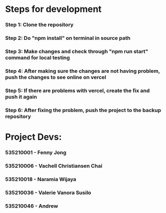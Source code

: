 # Steps for development

### Step 1: Clone the repository

### Step 2: Do "npm install" on terminal in source path

### Step 3: Make changes and check through "npm run start" command for local testing

### Step 4: After making sure the changes are not having problem, push the changes to see online on vercel

### Step 5: If there are problems with vercel, create the fix and push it again

### Step 6: After fixing the problem, push the project to the backup repository

# Project Devs:

### 535210001 - Fenny Jong

### 535210006 - Vachell Christiansen Chai

### 535210018 - Naramia Wijaya

### 535210036 - Valerie Vanora Susilo

### 535210046 - Andrew